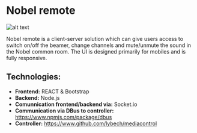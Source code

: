 # Nobel remote
![alt text](https://raw.githubusercontent.com/Gamped/Nobel_Remote/Development/Documentation/NobelIOT.png)

Nobel remote is a client-server solution which can give users access to switch on/off the beamer, change channels and mute/unmute the sound in the Nobel common room. 
The UI is designed primarily for mobiles and is fully responsive. 

## Technologies: 
- **Frontend:** REACT & Bootstrap
- **Backend:** Node.js
- **Comunnication frontend/backend via:** Socket.io
- **Communication via DBus to controller:** https://www.npmjs.com/package/dbus
- **Controller:** https://www.github.com/lybech/mediacontrol
